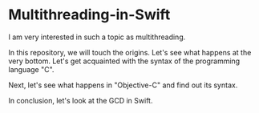 # Multithreading-in-Swift

I am very interested in such a topic as multithreading.

In this repository, we will touch the origins.
Let's see what happens at the very bottom. Let's get acquainted with the syntax of the programming language "C".

Next, let's see what happens in "Objective-C" and find out its syntax.

In conclusion, let's look at the GCD in Swift.
